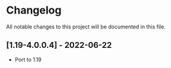 # Changelog
All notable changes to this project will be documented in this file.

## [1.19-4.0.0.4] - 2022-06-22
 - Port to 1.19